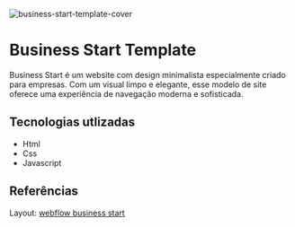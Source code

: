 ![business-start-template-cover](https://github.com/devericoliveira/business-start-template/assets/134177146/e2abfb64-5880-4d93-a15c-0bbec0e55593)

# Business Start Template

Business Start é um website com design minimalista especialmente criado para empresas. Com um visual limpo e elegante, esse modelo de site oferece uma experiência de navegação moderna e sofisticada.

## Tecnologias utlizadas

- Html
- Css
- Javascript

## Referências

Layout: [webflow business start](https://webflow.com/templates/html/business-starter-website-template)
